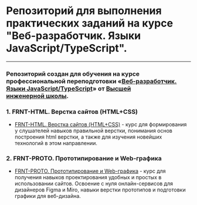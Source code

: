 # Репозиторий для выполнения практических заданий на курсе "Веб-разработчик. Языки JavaScript/TypeScript".

---

### Репозиторий создан для обучения на курсе профессиональной переподготовки «[Веб-разработчик. Языки JavaScript/TypeScript](http://hse.spbstu.ru/Retraining/Programs/Javascript-Developer)» от [Высшей инженерной школы](http://hse.spbstu.ru/).

### 1. FRNT-HTML. Верстка сайтов (HTML+CSS)
*  [FRNT-HTML. Верстка сайтов (HTML+CSS)](http://hse.spbstu.ru/Retraining/Course/FRNT-HTML-Verstka-sajtov-HTMLCSS/2554/) - курс для формирования у слушателей навыков правильной верстки, понимания основ построения html верстки, а также для изучения новейших технологий в этом направлении.

### 2. FRNT-PROTO. Прототипирование и Web-графика
*  [FRNT-PROTO. Прототипирование и Web-графика](http://hse.spbstu.ru/Retraining/Course/FRNT-PROTO-Prototipirovanie-i-Web-grafika/2555/) - курс для получения навыков проектирования удобных и простых в использовании сайтов. Освоение с нуля онлайн-сервисов для дизайнеров Figma и Miro, навыки верстки прототипов и подготовки графики для веб-дизайна.

